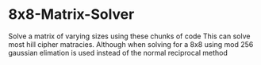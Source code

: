 # 8x8-Matrix-Solver
Solve a matrix of varying sizes using these chunks of code
This can solve most hill cipher matracies. Although when solving for a 8x8 using mod 256 gaussian elimation is used instead of the normal reciprocal method
